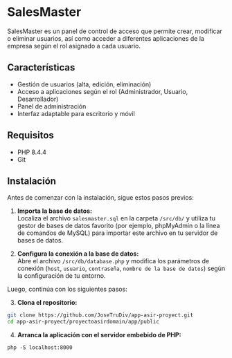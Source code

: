 # SalesMaster

SalesMaster es un panel de control de acceso que permite crear, modificar o eliminar usuarios, así como acceder a diferentes aplicaciones de la empresa según el rol asignado a cada usuario.

## Características

- Gestión de usuarios (alta, edición, eliminación)
- Acceso a aplicaciones según el rol (Administrador, Usuario, Desarrollador)
- Panel de administración
- Interfaz adaptable para escritorio y móvil

## Requisitos

- PHP 8.4.4
- Git

## Instalación


Antes de comenzar con la instalación, sigue estos pasos previos:

1. **Importa la base de datos:**  
    Localiza el archivo `salesmaster.sql` en la carpeta `/src/db/` y utiliza tu gestor de bases de datos favorito (por ejemplo, phpMyAdmin o la línea de comandos de MySQL) para importar este archivo en tu servidor de bases de datos.

2. **Configura la conexión a la base de datos:**  
    Abre el archivo `/src/db/database.php` y modifica los parámetros de conexión (`host`, `usuario`, `contraseña`, `nombre de la base de datos`) según la configuración de tu entorno.

Luego, continúa con los siguientes pasos:

3. **Clona el repositorio:**
```sh
git clone https://github.com/JoseTruDiv/app-asir-proyect.git
cd app-asir-proyect/proyectoasirdomain/app/public
```

4. **Arranca la aplicación con el servidor embebido de PHP:**

 ```php -S localhost:8000```
